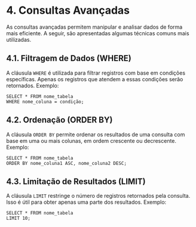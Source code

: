 # 4. Consultas Avançadas

As consultas avançadas permitem manipular e analisar dados de forma mais eficiente. A seguir, são apresentadas algumas técnicas comuns mais utilizadas.

## 4.1. Filtragem de Dados (WHERE)

A cláusula `WHERE` é utilizada para filtrar registros com base em condições específicas. Apenas os registros que atendem a essas condições serão retornados. Exemplo:

```
SELECT * FROM nome_tabela
WHERE nome_coluna = condição;
```

## 4.2. Ordenação (ORDER BY)

A cláusula `ORDER BY` permite ordenar os resultados de uma consulta com base em uma ou mais colunas, em ordem crescente ou decrescente. Exemplo:

```
SELECT * FROM nome_tabela
ORDER BY nome_coluna1 ASC, nome_coluna2 DESC;
```

## 4.3. Limitação de Resultados (LIMIT)

A cláusula `LIMIT` restringe o número de registros retornados pela consulta. Isso é útil para obter apenas uma parte dos resultados. Exemplo:

```
SELECT * FROM nome_tabela
LIMIT 10;
```
